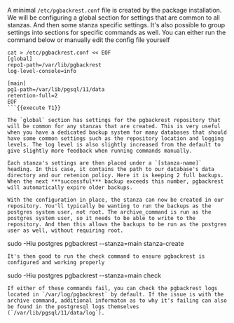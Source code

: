 A minimal `/etc/pgbackrest.conf` file is created by the package installation. We will be configuring a global section for settings that are common to all stanzas. And then some stanza specific settings. It's also possible to group settings into sections for specific commands as well. You can either run the command below or manually edit the config file yourself 
```
cat > /etc/pgbackrest.conf << EOF
[global]
repo1-path=/var/lib/pgbackrest
log-level-console=info

[main]
pg1-path=/var/lib/pgsql/11/data
retention-full=2
EOF
```{{execute T1}}

The `global` section has settings for the pgbackrest repository that will be common for any stanzas that are created. This is very useful when you have a dedicated backup system for many databases that should have some common settings such as the repository location and logging levels. The log level is also slightly increased from the default to give slightly more feedback when running commands manually.

Each stanza's settings are then placed under a `[stanza-name]` heading. In this case, it contains the path to our database's data directory and our retenion policy. Here it is keeping 2 full backups. When the next ***successful*** backup exceeds this number, pgbackrest will automatically expire older backups.

With the configuration in place, the stanza can now be created in our repository. You'll typically be wanting to run the backups as the postgres system user, not root. The archive_command is run as the postgres system user, so it needs to be able to write to the repository. And then this allows the backups to be run as the postgres user as well, without requiring root.
```
sudo -Hiu postgres pgbackrest --stanza=main stanza-create
```{{execute T1}}
It's then good to run the check command to ensure pgbackrest is configured and working properly
```
sudo -Hiu postgres pgbackrest --stanza=main check
```{{execute T1}}
If either of these commands fail, you can check the pgbackrest logs located in `/var/log/pgbackrest` by default. If the issue is with the archive command, additional informaton as to why it's failing can also be found in the postgresql logs themselves (`/var/lib/pgsql/11/data/log`).



